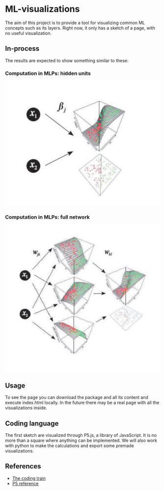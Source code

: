 # ML-visualizations

The aim of this project is to provide a tool for visualizing common ML concepts such as its layers. Right now, it only has a sketch of a page, with no useful visualization. 

## In-process

The results are expected to show something similar to these:

### Computation in MLPs: hidden units

![alt text](https://github.com/Jerry-Master/ML-visualizations/blob/master/Ex2.png "First example")

### Computation in MLPs: full network

![alt text](https://github.com/Jerry-Master/ML-visualizations/blob/master/Ex1.png "Second example")

## Usage

To see the page you can download the package and all its content and execute index.html locally. In the future there may be a real page with all the visualizations inside. 

## Coding language

The first sketch are visualized through P5.js, a library of JavaScript. It is no more than a square where anything can be implemented. We will also work with python to make the calculations and export some premade visualizations.

## References

* [The coding train](https://thecodingtrain.com/)
* [P5 reference](https://p5js.org/reference/)
